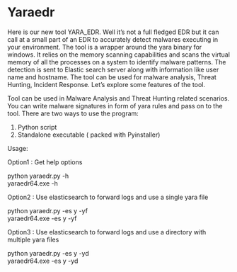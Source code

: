 # Yaraedr
Here is our new tool YARA_EDR. Well it’s not a full fledged EDR but it can call at a small part of an EDR to accurately detect malwares executing in your environment. The tool is a wrapper around the yara binary for windows. It relies on the memory scanning capabilities and scans the virtual memory of all the processes on a system to identify malware patterns. The detection is sent to Elastic search server along with information like user name and hostname.  The tool can be used for malware analysis, Threat Hunting, Incident Response. Let’s explore some features of the tool.

Tool can be used in Malware Analysis and Threat Hunting related scenarios. You can write malware signatures in form of yara rules and pass on to the tool.
There are two ways to use the program:

1. Python script<br/>
2. Standalone executable ( packed with Pyinstaller)
  

Usage:                                      

Option1 : Get help options <br />
                                           
python  yaraedr.py -h<br/>
yaraedr64.exe -h
                                          

Option2 : Use elasticsearch to forward logs and use a single yara file<br/>

        
python  yaraedr.py -es y -yf <yara filename><br/>
yaraedr64.exe -es y -yf <yara filename><br/>
                                               
                
                                           
 Option3 : Use elasticsearch to forward logs and use a directory with multiple yara files<br/>
        
python  yaraedr.py -es y -yd <name of directory><br/>
yaraedr64.exe -es y -yd <name of directory><br/>
